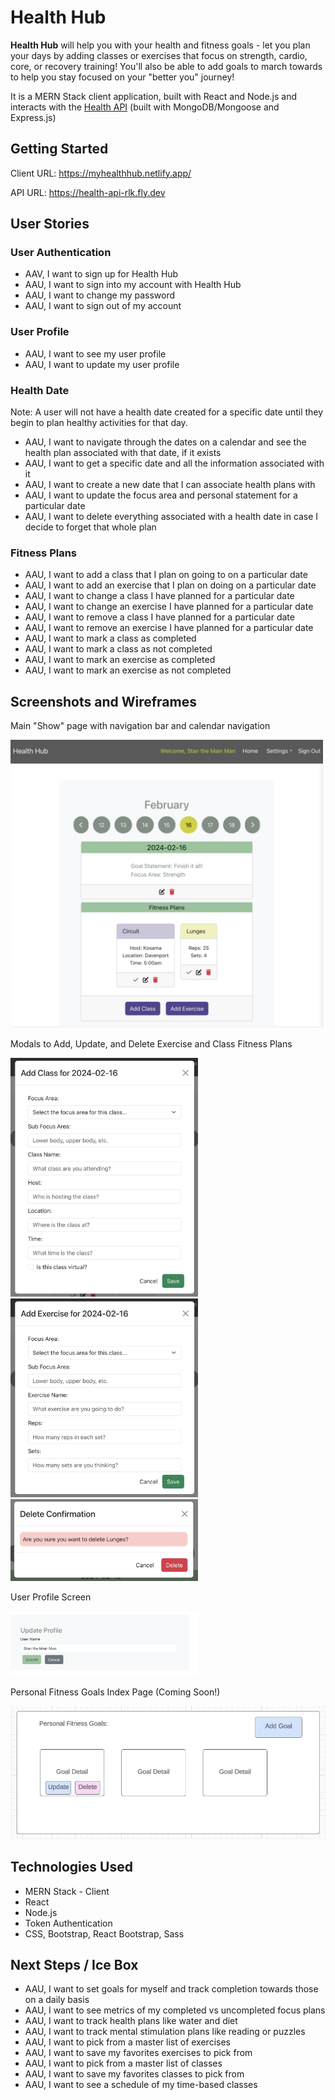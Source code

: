 # Health Hub

**Health Hub** will help you with your health and fitness goals - let you plan your days by adding classes or exercises that focus on strength, cardio, core, or recovery training!  You'll also be able to add goals to march towards to help you stay focused on your "better you" journey!

It is a MERN Stack client application, built with React and Node.js and interacts with the [Health API](https://github.com/BeccaK8/health-api) (built with MongoDB/Mongoose and Express.js)


## Getting Started

Client URL: https://myhealthhub.netlify.app/

API URL: https://health-api-rlk.fly.dev


## User Stories

### User Authentication

- AAV, I want to sign up for Health Hub
- AAU, I want to sign into my account with Health Hub
- AAU, I want to change my password
- AAU, I want to sign out of my account

### User Profile

- AAU, I want to see my user profile
- AAU, I want to update my user profile

### Health Date

Note: A user will not have a health date created for a specific date until they begin to plan healthy activities for that day.

- AAU, I want to navigate through the dates on a calendar and see the health plan associated with that date, if it exists
- AAU, I want to get a specific date and all the information associated with it
- AAU, I want to create a new date that I can associate health plans with
- AAU, I want to update the focus area and personal statement for a particular date
- AAU, I want to delete everything associated with a health date in case I decide to forget that whole plan


### Fitness Plans

- AAU, I want to add a class that I plan on going to on a particular date
- AAU, I want to add an exercise that I plan on doing on a particular date
- AAU, I want to change a class I have planned for a particular date
- AAU, I want to change an exercise I have planned for a particular date
- AAU, I want to remove a class I have planned for a particular date
- AAU, I want to remove an exercise I have planned for a particular date
- AAU, I want to mark a class as completed
- AAU, I want to mark a class as not completed
- AAU, I want to mark an exercise as completed
- AAU, I want to mark an exercise as not completed


## Screenshots and Wireframes

Main "Show" page with navigation bar and calendar navigation

<img width="500" alt="Main Show Page" src="./public/assets/readme/ss_mainshow.png">

Modals to Add, Update, and Delete Exercise and Class Fitness Plans

<img width="300" alt="Class Form" src="./public/assets/readme/ss_classForm.png">
<img width="300" alt="Exercise Form" src="./public/assets/readme/ss_exerciseForm.png">
<img width="300" alt="Delete Confirmation" src="./public/assets/readme/ss_deleteConfirmation.png">

User Profile Screen

<img width="300" alt="User Profile" src="./public/assets/readme/ss_userProfile.png">

Personal Fitness Goals Index Page (Coming Soon!)

![Personal Goals Index](./public/assets/readme/wf_personalGoalsIndex.png)


## Technologies Used

- MERN Stack - Client 
- React
- Node.js
- Token Authentication
- CSS, Bootstrap, React Bootstrap, Sass


## Next Steps / Ice Box

- AAU, I want to set goals for myself and track completion towards those on a daily basis
- AAU, I want to see metrics of my completed vs uncompleted focus plans
- AAU, I want to track health plans like water and diet
- AAU, I want to track mental stimulation plans like reading or puzzles
- AAU, I want to pick from a master list of exercises
- AAU, I want to save my favorites exercises to pick from
- AAU, I want to pick from a master list of classes
- AAU, I want to save my favorites classes to pick from
- AAU, I want to see a schedule of my time-based classes
